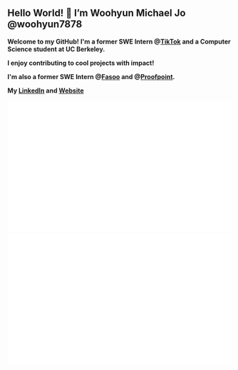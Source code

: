 ## Hello World! 👋 I’m Woohyun Michael Jo @woohyun7878 

**Welcome to my GitHub! I'm a former SWE Intern @[**TikTok**](https://careers.tiktok.com/) and a Computer Science student at UC Berkeley.**

**I enjoy contributing to cool projects with impact!**

**I'm also a former SWE Intern @[**Fasoo**](https://en.fasoo.com/) and @[**Proofpoint**](https://www.proofpoint.com/us).**

**My [LinkedIn](https://linkedin.com/in/woohyunmjo) and [Website](https://woohyunmjo.com)**


<a href="https://github.com/woohyun7878/github-stats">

![](https://github.com/woohyun7878/github-stats/blob/master/generated/overview.svg)
![](https://github.com/woohyun7878/github-stats/blob/master/generated/languages.svg)

</a>
